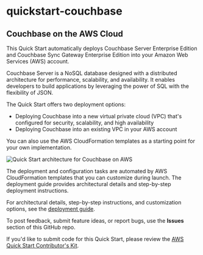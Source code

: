 # quickstart-couchbase
## Couchbase on the AWS Cloud


This Quick Start automatically deploys Couchbase Server Enterprise Edition and Couchbase Sync Gateway Enterprise Edition into your Amazon Web Services (AWS) account.

Couchbase Server is a NoSQL database designed with a distributed architecture for performance, scalability, and availability. It enables developers to build applications by leveraging the power of SQL with the flexibility of JSON. 

The Quick Start offers two deployment options:

- Deploying Couchbase into a new virtual private cloud (VPC) that's configured for security, scalability, and high availability 
- Deploying Couchbase into an existing VPC in your AWS account

You can also use the AWS CloudFormation templates as a starting point for your own implementation.

![Quick Start architecture for Couchbase on AWS](https://d0.awsstatic.com/partner-network/QuickStart/datasheets/couchbase-architecture-on-aws.png)

The deployment and configuration tasks are automated by AWS CloudFormation templates that you can customize during launch. The deployment guide provides architectural details and step-by-step deployment instructions.

For architectural details, step-by-step instructions, and customization options, see the [deployment guide](https://s3.amazonaws.com/quickstart-reference/couchbase/latest/doc/couchbase-on-the-aws-cloud.pdf).

To post feedback, submit feature ideas, or report bugs, use the **Issues** section of this GitHub repo.

If you'd like to submit code for this Quick Start, please review the [AWS Quick Start Contributor's Kit](https://aws-quickstart.github.io/).
